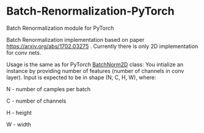 # Batch-Renormalization-PyTorch
Batch Renormalization module  for PyTorch

Batch Renormalization implementation based on paper https://arxiv.org/abs/1702.03275 . 
Currently there is only 2D implementation for conv nets.

Usage is the same as for PyTorch [BatchNorm2D](https://pytorch.org/docs/stable/nn.html#batchnorm2d) class:
You intialize an instance by providing number of features (number of channels in conv layer).
Input is expected to be in shape (N, C, H, W), where:

N - number of camples per batch

C - number of channels

H - height

W - width
